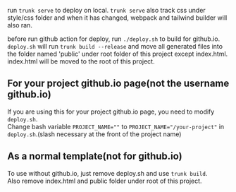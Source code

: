 run `trunk serve` to deploy on local. `trunk serve` also track css under style/css folder and when it has changed, webpack and tailwind builder will also ran.

before run github action for deploy, run `./deploy.sh` to build for github.io. `deploy.sh` will run `trunk build --release` and move all generated files into the folder named 'public' under root folder of this project except index.html.   
index.html will be moved to the root of this project.   

## For your project github.io page(not the username github.io)

If you are using this for your project github.io page, you need to modify `deploy.sh`.   
Change bash variable `PROJECT_NAME=""` to `PROJECT_NAME="/your-project"` in `deploy.sh`.(slash necessary at the front of the project name)


## As a normal template(not for github.io)

To use without github.io, just remove deploy.sh and use `trunk build`.   
Also remove index.html and public folder under root of this project.
